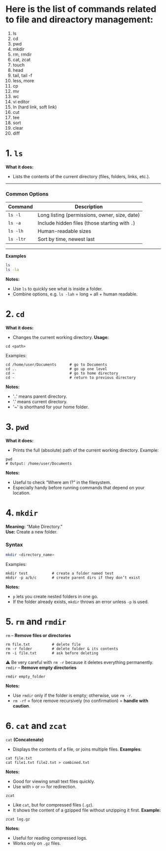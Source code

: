 # Here is the list of commands related to file and direactory management: 
1. ls 
2. cd 
3. pwd
4. mkdir
5. rm, rmdir
6. cat, zcat
7. touch
8. head
9. tail, tail -f
10. less, more
11. cp
12. mv
13. wc
14. vi editor
15. ln (hard link, soft link)
16. cut
17. tee
18. sort
19. clear
20. diff

# 1. `ls`
**What it does:**
- Lists the contents of the current directory (files, folders, links, etc.).
---
### Common Options
| Command | Description |
|---------|-------------|
| `ls -l`   | Long listing (permissions, owner, size, date) |
| `ls -a`   | Include hidden files (those starting with `.`) |
| `ls -lh`  | Human-readable sizes |
| `ls -ltr` | Sort by time, newest last |

---
**Examples**
```bash
ls
ls -la
```
**Notes:**
- Use `ls` to quickly see what is inside a folder.
- Combine options, e.g. `ls -lah` = long + all + human readable.

# 2. `cd`
**What it does:**
- Changes the current working directory.
**Usage:**
```
cd <path>
```
Examples:
```
cd /home/user/Documents      # go to Documents
cd ..                        # go up one level
cd ~                         # go to home directory
cd -                         # return to previous directory
```
**Notes:**
- '..' means parent directory.
- '.' means current directory.
- '~' is shorthand for your home folder.

# 3. `pwd`
**What it does:**
- Prints the full (absolute) path of the current working directory.
Example:
```
pwd
# Output: /home/user/Documents
```
**Notes:**
- Useful to check “Where am I?” in the filesystem.
- Especially handy before running commands that depend on your location.

# 4. `mkdir`
**Meaning:** “Make Directory.”  
**Use:** Create a new folder.
### Syntax
```bash
mkdir <directory_name>
```
Examples:
```
mkdir test           # create a folder named test
mkdir -p a/b/c       # create parent dirs if they don’t exist
```
**Notes:**
- `p` lets you create nested folders in one go.
- If the folder already exists, `mkdir` throws an error unless `-p` is used.

# 5. `rm` and `rmdir`
`rm` – **Remove files or directories**
```
rm file.txt          # delete file
rm -r folder         # delete folder & its contents
rm -i file.txt       # ask before deleting
```
⚠️ Be very careful with `rm -r` because it deletes everything permanently.
`rmdir` – **Remove empty directories**
```
rmdir empty_folder
```
**Notes:**
- Use `rmdir` only if the folder is empty; otherwise, use `rm -r`.
- `rm -rf` = force remove recursively (no confirmation) = **handle with caution**.

# 6️. `cat` **and** `zcat`
`cat` **(Concatenate)**
- Displays the contents of a file, or joins multiple files.
**Examples**:
```
cat file.txt
cat file1.txt file2.txt > combined.txt
```
**Notes:**
- Good for viewing small text files quickly.
- Use with `>` or `>>` for redirection.

`zcat`
- Like `cat`, but for compressed files (`.gz`).
- It shows the content of a gzipped file without unzipping it first.
**Example:**
```
zcat log.gz
```
**Notes:**
- Useful for reading compressed logs.
- Works only on `.gz` files.

